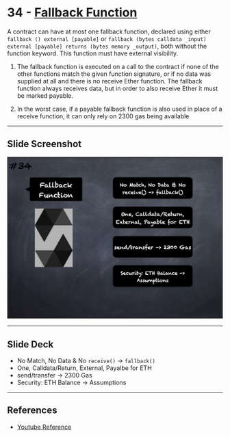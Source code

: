 # 34 - [Fallback Function](Fallback%20Function.md)
A contract can have at most one fallback function, declared using either `fallback () external [payable]` or `fallback (bytes calldata _input) external [payable] returns (bytes memory _output)`, both without the function keyword. This function must have external visibility.

1.  The fallback function is executed on a call to the contract if none of the other functions match the given function signature, or if no data was supplied at all and there is no receive Ether function. The fallback function always receives data, but in order to also receive Ether it must be marked payable.
    
2.  In the worst case, if a payable fallback function is also used in place of a receive function, it can only rely on 2300 gas being available

___
## Slide Screenshot
![034.png](../images/solidity101/034.png)
___
## Slide Deck
- No Match, No Data & No `receive()` -> `fallback()`
- One, Calldata/Return, External, Payalbe for ETH
- send/transfer -> 2300 Gas
- Security: ETH Balance -> Assumptions
___
## References
- [Youtube Reference](https://youtu.be/TCl1IcGl_3I?t=1276)


